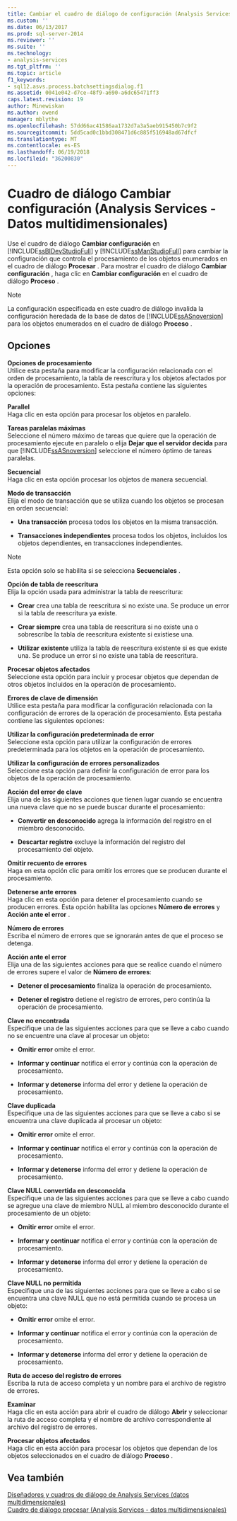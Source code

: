 ```yaml
---
title: Cambiar el cuadro de diálogo de configuración (Analysis Services - datos multidimensionales) | Documentos de Microsoft
ms.custom: ''
ms.date: 06/13/2017
ms.prod: sql-server-2014
ms.reviewer: ''
ms.suite: ''
ms.technology:
- analysis-services
ms.tgt_pltfrm: ''
ms.topic: article
f1_keywords:
- sql12.asvs.process.batchsettingsdialog.f1
ms.assetid: 0041e042-d7ce-48f9-a690-a6dc65471ff3
caps.latest.revision: 19
author: Minewiskan
ms.author: owend
manager: mblythe
ms.openlocfilehash: 57dd66ac41586aa1732d7a3a5aeb915450b7c9f2
ms.sourcegitcommit: 5dd5cad0c1bbd308471d6c885f516948ad67dfcf
ms.translationtype: MT
ms.contentlocale: es-ES
ms.lasthandoff: 06/19/2018
ms.locfileid: "36200830"
---
```

# <a name="change-settings-dialog-box-analysis-services---multidimensional-data"></a>Cuadro de diálogo Cambiar configuración (Analysis Services - Datos multidimensionales)
  Use el cuadro de diálogo **Cambiar configuración** en [!INCLUDE[ssBIDevStudioFull](../includes/ssbidevstudiofull-md.md)] y [!INCLUDE[ssManStudioFull](../includes/ssmanstudiofull-md.md)] para cambiar la configuración que controla el procesamiento de los objetos enumerados en el cuadro de diálogo **Procesar** . Para mostrar el cuadro de diálogo **Cambiar configuración** , haga clic en **Cambiar configuración** en el cuadro de diálogo **Proceso** .  
  
> [!NOTE]  
>  La configuración especificada en este cuadro de diálogo invalida la configuración heredada de la base de datos de [!INCLUDE[ssASnoversion](../includes/ssasnoversion-md.md)] para los objetos enumerados en el cuadro de diálogo **Proceso** .  
  
## <a name="options"></a>Opciones  
 **Opciones de procesamiento**  
 Utilice esta pestaña para modificar la configuración relacionada con el orden de procesamiento, la tabla de reescritura y los objetos afectados por la operación de procesamiento. Esta pestaña contiene las siguientes opciones:  
  
 **Parallel**  
 Haga clic en esta opción para procesar los objetos en paralelo.  
  
 **Tareas paralelas máximas**  
 Seleccione el número máximo de tareas que quiere que la operación de procesamiento ejecute en paralelo o elija **Dejar que el servidor decida** para que [!INCLUDE[ssASnoversion](../includes/ssasnoversion-md.md)] seleccione el número óptimo de tareas paralelas.  
  
 **Secuencial**  
 Haga clic en esta opción procesar los objetos de manera secuencial.  
  
 **Modo de transacción**  
 Elija el modo de transacción que se utiliza cuando los objetos se procesan en orden secuencial:  
  
-   **Una transacción** procesa todos los objetos en la misma transacción.  
  
-   **Transacciones independientes** procesa todos los objetos, incluidos los objetos dependientes, en transacciones independientes.  
  
> [!NOTE]  
>  Esta opción solo se habilita si se selecciona **Secuenciales** .  
  
 **Opción de tabla de reescritura**  
 Elija la opción usada para administrar la tabla de reescritura:  
  
-   **Crear** crea una tabla de reescritura si no existe una. Se produce un error si la tabla de reescritura ya existe.  
  
-   **Crear siempre** crea una tabla de reescritura si no existe una o sobrescribe la tabla de reescritura existente si existiese una.  
  
-   **Utilizar existente** utiliza la tabla de reescritura existente si es que existe una. Se produce un error si no existe una tabla de reescritura.  
  
 **Procesar objetos afectados**  
 Seleccione esta opción para incluir y procesar objetos que dependan de otros objetos incluidos en la operación de procesamiento.  
  
 **Errores de clave de dimensión**  
 Utilice esta pestaña para modificar la configuración relacionada con la configuración de errores de la operación de procesamiento. Esta pestaña contiene las siguientes opciones:  
  
 **Utilizar la configuración predeterminada de error**  
 Seleccione esta opción para utilizar la configuración de errores predeterminada para los objetos en la operación de procesamiento.  
  
 **Utilizar la configuración de errores personalizados**  
 Seleccione esta opción para definir la configuración de error para los objetos de la operación de procesamiento.  
  
 **Acción del error de clave**  
 Elija una de las siguientes acciones que tienen lugar cuando se encuentra una nueva clave que no se puede buscar durante el procesamiento:  
  
-   **Convertir en desconocido** agrega la información del registro en el miembro desconocido.  
  
-   **Descartar registro** excluye la información del registro del procesamiento del objeto.  
  
 **Omitir recuento de errores**  
 Haga en esta opción clic para omitir los errores que se producen durante el procesamiento.  
  
 **Detenerse ante errores**  
 Haga clic en esta opción para detener el procesamiento cuando se producen errores. Esta opción habilita las opciones **Número de errores** y **Acción ante el error** .  
  
 **Número de errores**  
 Escriba el número de errores que se ignorarán antes de que el proceso se detenga.  
  
 **Acción ante el error**  
 Elija una de las siguientes acciones para que se realice cuando el número de errores supere el valor de **Número de errores**:  
  
-   **Detener el procesamiento** finaliza la operación de procesamiento.  
  
-   **Detener el registro** detiene el registro de errores, pero continúa la operación de procesamiento.  
  
 **Clave no encontrada**  
 Especifique una de las siguientes acciones para que se lleve a cabo cuando no se encuentre una clave al procesar un objeto:  
  
-   **Omitir error** omite el error.  
  
-   **Informar y continuar** notifica el error y continúa con la operación de procesamiento.  
  
-   **Informar y detenerse** informa del error y detiene la operación de procesamiento.  
  
 **Clave duplicada**  
 Especifique una de las siguientes acciones para que se lleve a cabo si se encuentra una clave duplicada al procesar un objeto:  
  
-   **Omitir error** omite el error.  
  
-   **Informar y continuar** notifica el error y continúa con la operación de procesamiento.  
  
-   **Informar y detenerse** informa del error y detiene la operación de procesamiento.  
  
 **Clave NULL convertida en desconocida**  
 Especifique una de las siguientes acciones para que se lleve a cabo cuando se agregue una clave de miembro NULL al miembro desconocido durante el procesamiento de un objeto:  
  
-   **Omitir error** omite el error.  
  
-   **Informar y continuar** notifica el error y continúa con la operación de procesamiento.  
  
-   **Informar y detenerse** informa del error y detiene la operación de procesamiento.  
  
 **Clave NULL no permitida**  
 Especifique una de las siguientes acciones para que se lleve a cabo si se encuentra una clave NULL que no está permitida cuando se procesa un objeto:  
  
-   **Omitir error** omite el error.  
  
-   **Informar y continuar** notifica el error y continúa con la operación de procesamiento.  
  
-   **Informar y detenerse** informa del error y detiene la operación de procesamiento.  
  
 **Ruta de acceso del registro de errores**  
 Escriba la ruta de acceso completa y un nombre para el archivo de registro de errores.  
  
 **Examinar**  
 Haga clic en esta acción para abrir el cuadro de diálogo **Abrir** y seleccionar la ruta de acceso completa y el nombre de archivo correspondiente al archivo del registro de errores.  
  
 **Procesar objetos afectados**  
 Haga clic en esta acción para procesar los objetos que dependan de los objetos seleccionados en el cuadro de diálogo **Proceso** .  
  
## <a name="see-also"></a>Vea también  
 [Diseñadores y cuadros de diálogo de Analysis Services &#40;datos multidimensionales&#41;](analysis-services-designers-and-dialog-boxes-multidimensional-data.md)   
 [Cuadro de diálogo procesar &#40;Analysis Services - datos multidimensionales&#41;](process-dialog-box-analysis-services-multidimensional-data.md)  
  
  